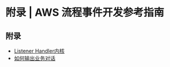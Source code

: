 # 附录 | AWS 流程事件开发参考指南

## 附录

  * [Listener Handler内核](<listener_handler.html>)
  * [如何输出业务对话](<message.html>)